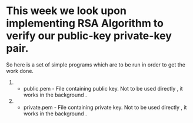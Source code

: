 # This week we look upon implementing RSA Algorithm to verify our public-key private-key pair.

So here is a set of simple programs which are to be run in order to get the work done.

1) - public.pem - File containing public key. Not to be used directly , it works in the background .
2) - private.pem - File containing private key. Not to be used directly , it works in the background .
